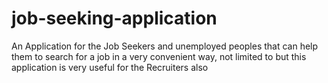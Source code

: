 # job-seeking-application
An Application for the Job Seekers and unemployed peoples that can help them to search for a job in a very convenient way, not limited to but this application is very useful for the Recruiters also
